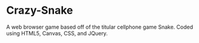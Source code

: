 # Crazy-Snake
A web browser game based off of the titular cellphone game Snake. Coded using HTML5, Canvas, CSS, and JQuery.
